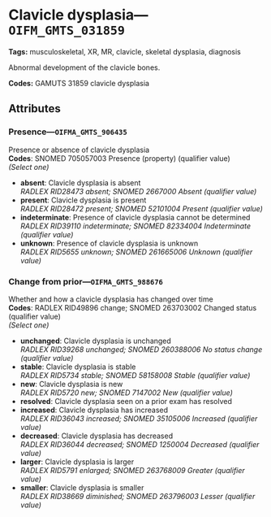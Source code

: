 # Clavicle dysplasia—`OIFM_GMTS_031859`

**Tags:** musculoskeletal, XR, MR, clavicle, skeletal dysplasia, diagnosis

Abnormal development of the clavicle bones.

**Codes:** GAMUTS 31859 clavicle dysplasia

## Attributes

### Presence—`OIFMA_GMTS_906435`

Presence or absence of clavicle dysplasia  
**Codes**: SNOMED 705057003 Presence (property) (qualifier value)  
*(Select one)*

- **absent**: Clavicle dysplasia is absent  
_RADLEX RID28473 absent; SNOMED 2667000 Absent (qualifier value)_
- **present**: Clavicle dysplasia is present  
_RADLEX RID28472 present; SNOMED 52101004 Present (qualifier value)_
- **indeterminate**: Presence of clavicle dysplasia cannot be determined  
_RADLEX RID39110 indeterminate; SNOMED 82334004 Indeterminate (qualifier value)_
- **unknown**: Presence of clavicle dysplasia is unknown  
_RADLEX RID5655 unknown; SNOMED 261665006 Unknown (qualifier value)_

### Change from prior—`OIFMA_GMTS_988676`

Whether and how a clavicle dysplasia has changed over time  
**Codes**: RADLEX RID49896 change; SNOMED 263703002 Changed status (qualifier value)  
*(Select one)*

- **unchanged**: Clavicle dysplasia is unchanged  
_RADLEX RID39268 unchanged; SNOMED 260388006 No status change (qualifier value)_
- **stable**: Clavicle dysplasia is stable  
_RADLEX RID5734 stable; SNOMED 58158008 Stable (qualifier value)_
- **new**: Clavicle dysplasia is new  
_RADLEX RID5720 new; SNOMED 7147002 New (qualifier value)_
- **resolved**: Clavicle dysplasia seen on a prior exam has resolved  
- **increased**: Clavicle dysplasia has increased  
_RADLEX RID36043 increased; SNOMED 35105006 Increased (qualifier value)_
- **decreased**: Clavicle dysplasia has decreased  
_RADLEX RID36044 decreased; SNOMED 1250004 Decreased (qualifier value)_
- **larger**: Clavicle dysplasia is larger  
_RADLEX RID5791 enlarged; SNOMED 263768009 Greater (qualifier value)_
- **smaller**: Clavicle dysplasia is smaller  
_RADLEX RID38669 diminished; SNOMED 263796003 Lesser (qualifier value)_